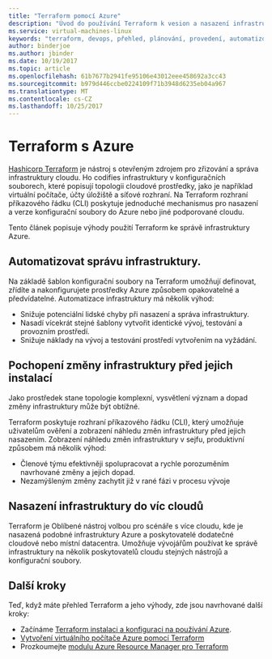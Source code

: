 ```yaml
---
title: "Terraform pomocí Azure"
description: "Úvod do používání Terraform k vesion a nasazení infrastruktury Azure."
ms.service: virtual-machines-linux
keywords: "terraform, devops, přehled, plánování, provedení, automatizovat"
author: binderjoe
ms.author: jbinder
ms.date: 10/19/2017
ms.topic: article
ms.openlocfilehash: 61b7677b2941fe95106e43012eee458692a3cc43
ms.sourcegitcommit: b979d446ccbe0224109f71b3948d6235eb04a967
ms.translationtype: MT
ms.contentlocale: cs-CZ
ms.lasthandoff: 10/25/2017
---
```

# <a name="terraform-with-azure"></a>Terraform s Azure

[Hashicorp Terraform](https://www.terraform.io/) je nástroj s otevřeným zdrojem pro zřizování a správa infrastruktury cloudu. Ho codifies infrastruktury v konfiguračních souborech, které popisují topologii cloudové prostředky, jako je například virtuální počítače, účty úložiště a síťové rozhraní. Na Terraform rozhraní příkazového řádku (CLI) poskytuje jednoduché mechanismus pro nasazení a verze konfigurační soubory do Azure nebo jiné podporované cloudu.

Tento článek popisuje výhody použití Terraform ke správě infrastruktury Azure.

## <a name="automate-infrastructure-management"></a>Automatizovat správu infrastruktury.

Na základě šablon konfigurační soubory na Terraform umožňují definovat, zřídíte a nakonfigurujete prostředky Azure způsobem opakovatelné a předvídatelné. Automatizace infrastruktury má několik výhod:

- Snižuje potenciální lidské chyby při nasazení a správa infrastruktury.
- Nasadí vícekrát stejné šablony vytvořit identické vývoj, testování a provozním prostředí.
- Snižuje náklady na vývoj a testování prostředí vytvořením na vyžádání.

## <a name="understand-infrastructure-changes-before-they-are-applied"></a>Pochopení změny infrastruktury před jejich instalací 

Jako prostředek stane topologie komplexní, vysvětlení význam a dopad změny infrastruktury může být obtížné.

Terraform poskytuje rozhraní příkazového řádku (CLI), který umožňuje uživatelům ověření a zobrazení náhledu změn infrastruktury před jejich nasazením. Zobrazení náhledu změn infrastruktury v sejfu, produktivní způsobem má několik výhod:
- Členové týmu efektivněji spolupracovat a rychle porozuměním navrhované změny a jejich dopad.
- Nezamýšleným změny zachytit již v rané fázi v procesu vývoje


## <a name="deploy-infrastructure-to-multiple-clouds"></a>Nasazení infrastruktury do víc cloudů

Terraform je Oblíbené nástroj volbou pro scénáře s více cloudu, kde je nasazená podobné infrastruktury Azure a poskytovatelé dodatečné cloudové nebo místní datacentra. Umožňuje vývojářům používat ke správě infrastruktury na několik poskytovatelů cloudu stejných nástrojů a konfigurační soubory.

## <a name="next-steps"></a>Další kroky

Teď, když máte přehled Terraform a jeho výhody, zde jsou navrhované další kroky:

- Začínáme [Terraform instalaci a konfiguraci na používání Azure](https://docs.microsoft.com/en-us/azure/virtual-machines/linux/terraform-install-configure).
- [Vytvoření virtuálního počítače Azure pomocí Terraform](https://docs.microsoft.com/en-us/azure/virtual-machines/linux/terraform-create-complete-vm)
- Prozkoumejte [modulu Azure Resource Manager pro Terraform](https://www.terraform.io/docs/providers/azurerm/) 